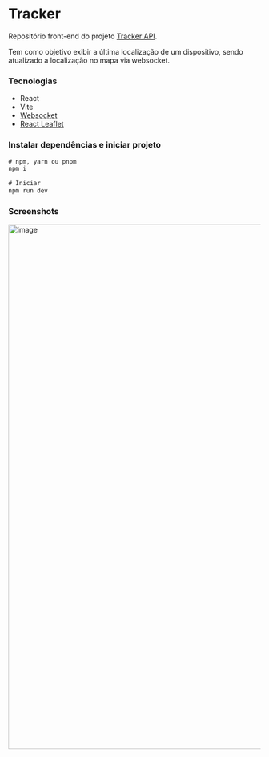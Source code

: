 # Tracker

Repositório front-end do projeto [Tracker API](https://github.com/LucasRFiori/tracker-api).

Tem como objetivo exibir a última localização de um dispositivo, sendo atualizado a localização no mapa via websocket.

### Tecnologias

- React
- Vite
- [Websocket](https://socket.io/)
- [React Leaflet](https://react-leaflet.js.org/)

### Instalar dependências e iniciar projeto

```cmd
# npm, yarn ou pnpm
npm i

# Iniciar
npm run dev
```

### Screenshots

<img width="1047" alt="image" src="https://github.com/LucasRFiori/tracker-front/assets/47372133/22849bea-7b02-4489-a67d-e64c7d99b102">

